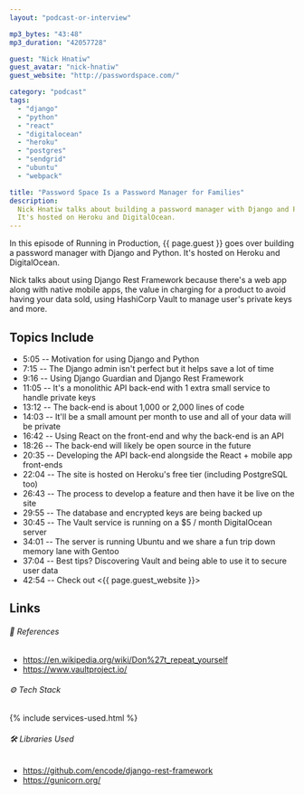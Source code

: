 ```yaml
---
layout: "podcast-or-interview"

mp3_bytes: "43:48"
mp3_duration: "42057728"

guest: "Nick Hnatiw"
guest_avatar: "nick-hnatiw"
guest_website: "http://passwordspace.com/"

category: "podcast"
tags:
  - "django"
  - "python"
  - "react"
  - "digitalocean"
  - "heroku"
  - "postgres"
  - "sendgrid"
  - "ubuntu"
  - "webpack"

title: "Password Space Is a Password Manager for Families"
description:
  Nick Hnatiw talks about building a password manager with Django and Python.
  It's hosted on Heroku and DigitalOcean.
---
```


In this episode of Running in Production, {{ page.guest }} goes over building a
password manager with Django and Python. It's hosted on Heroku and
DigitalOcean.

Nick talks about using Django Rest Framework because there's a web app along
with native mobile apps, the value in charging for a product to avoid having
your data sold, using HashiCorp Vault to manage user's private keys and more.

## Topics Include

- 5:05 -- Motivation for using Django and Python
- 7:15 -- The Django admin isn't perfect but it helps save a lot of time
- 9:16 -- Using Django Guardian and Django Rest Framework
- 11:05 -- It's a monolithic API back-end with 1 extra small service to handle private keys
- 13:12 -- The back-end is about 1,000 or 2,000 lines of code
- 14:03 -- It'll be a small amount per month to use and all of your data will be private
- 16:42 -- Using React on the front-end and why the back-end is an API
- 18:26 -- The back-end will likely be open source in the future
- 20:35 -- Developing the API back-end alongside the React + mobile app front-ends
- 22:04 -- The site is hosted on Heroku's free tier (including PostgreSQL too)
- 26:43 -- The process to develop a feature and then have it be live on the site
- 29:55 -- The database and encrypted keys are being backed up
- 30:45 -- The Vault service is running on a $5 / month DigitalOcean server
- 34:01 -- The server is running Ubuntu and we share a fun trip down memory lane with Gentoo
- 37:04 -- Best tips? Discovering Vault and being able to use it to secure user data
- 42:54 -- Check out <{{ page.guest_website }}>

## Links

###### 📄 References

- <https://en.wikipedia.org/wiki/Don%27t_repeat_yourself>
- <https://www.vaultproject.io/>

###### ⚙️ Tech Stack

{% include services-used.html %}

###### 🛠 Libraries Used

- <https://github.com/encode/django-rest-framework>
- <https://gunicorn.org/>
